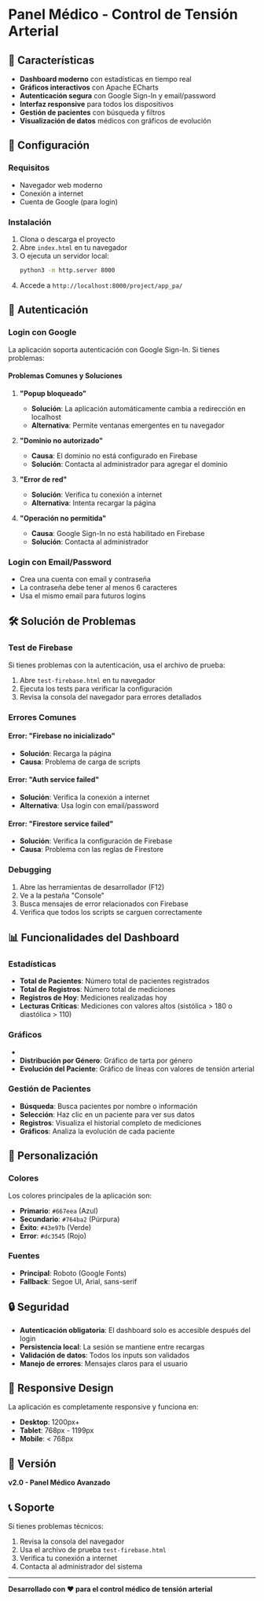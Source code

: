 # Panel Médico - Control de Tensión Arterial

## 🚀 Características

- **Dashboard moderno** con estadísticas en tiempo real
- **Gráficos interactivos** con Apache ECharts
- **Autenticación segura** con Google Sign-In y email/password
- **Interfaz responsive** para todos los dispositivos
- **Gestión de pacientes** con búsqueda y filtros
- **Visualización de datos** médicos con gráficos de evolución

## 🔧 Configuración

### Requisitos
- Navegador web moderno
- Conexión a internet
- Cuenta de Google (para login)

### Instalación
1. Clona o descarga el proyecto
2. Abre `index.html` en tu navegador
3. O ejecuta un servidor local:
   ```bash
   python3 -m http.server 8000
   ```
4. Accede a `http://localhost:8000/project/app_pa/`

## 🔐 Autenticación

### Login con Google
La aplicación soporta autenticación con Google Sign-In. Si tienes problemas:

#### Problemas Comunes y Soluciones

1. **"Popup bloqueado"**
   - **Solución**: La aplicación automáticamente cambia a redirección en localhost
   - **Alternativa**: Permite ventanas emergentes en tu navegador

2. **"Dominio no autorizado"**
   - **Causa**: El dominio no está configurado en Firebase
   - **Solución**: Contacta al administrador para agregar el dominio

3. **"Error de red"**
   - **Solución**: Verifica tu conexión a internet
   - **Alternativa**: Intenta recargar la página

4. **"Operación no permitida"**
   - **Causa**: Google Sign-In no está habilitado en Firebase
   - **Solución**: Contacta al administrador

### Login con Email/Password
- Crea una cuenta con email y contraseña
- La contraseña debe tener al menos 6 caracteres
- Usa el mismo email para futuros logins

## 🛠️ Solución de Problemas

### Test de Firebase
Si tienes problemas con la autenticación, usa el archivo de prueba:
1. Abre `test-firebase.html` en tu navegador
2. Ejecuta los tests para verificar la configuración
3. Revisa la consola del navegador para errores detallados

### Errores Comunes

#### Error: "Firebase no inicializado"
- **Solución**: Recarga la página
- **Causa**: Problema de carga de scripts

#### Error: "Auth service failed"
- **Solución**: Verifica la conexión a internet
- **Alternativa**: Usa login con email/password

#### Error: "Firestore service failed"
- **Solución**: Verifica la configuración de Firebase
- **Causa**: Problema con las reglas de Firestore

### Debugging
1. Abre las herramientas de desarrollador (F12)
2. Ve a la pestaña "Console"
3. Busca mensajes de error relacionados con Firebase
4. Verifica que todos los scripts se carguen correctamente

## 📊 Funcionalidades del Dashboard

### Estadísticas
- **Total de Pacientes**: Número total de pacientes registrados
- **Total de Registros**: Número total de mediciones
- **Registros de Hoy**: Mediciones realizadas hoy
- **Lecturas Críticas**: Mediciones con valores altos (sistólica > 180 o diastólica > 110)

### Gráficos
- <!-- **Distribución por Edad**: Gráfico de barras con rangos de edad -->
- **Distribución por Género**: Gráfico de tarta por género
- **Evolución del Paciente**: Gráfico de líneas con valores de tensión arterial

### Gestión de Pacientes
- **Búsqueda**: Busca pacientes por nombre o información
- **Selección**: Haz clic en un paciente para ver sus datos
- **Registros**: Visualiza el historial completo de mediciones
- **Gráficos**: Analiza la evolución de cada paciente

## 🎨 Personalización

### Colores
Los colores principales de la aplicación son:
- **Primario**: `#667eea` (Azul)
- **Secundario**: `#764ba2` (Púrpura)
- **Éxito**: `#43e97b` (Verde)
- **Error**: `#dc3545` (Rojo)

### Fuentes
- **Principal**: Roboto (Google Fonts)
- **Fallback**: Segoe UI, Arial, sans-serif

## 🔒 Seguridad

- **Autenticación obligatoria**: El dashboard solo es accesible después del login
- **Persistencia local**: La sesión se mantiene entre recargas
- **Validación de datos**: Todos los inputs son validados
- **Manejo de errores**: Mensajes claros para el usuario

## 📱 Responsive Design

La aplicación es completamente responsive y funciona en:
- **Desktop**: 1200px+
- **Tablet**: 768px - 1199px
- **Mobile**: < 768px

## 🚀 Versión

**v2.0 - Panel Médico Avanzado**

## 📞 Soporte

Si tienes problemas técnicos:
1. Revisa la consola del navegador
2. Usa el archivo de prueba `test-firebase.html`
3. Verifica tu conexión a internet
4. Contacta al administrador del sistema

---

**Desarrollado con ❤️ para el control médico de tensión arterial** 